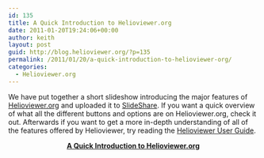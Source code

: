 ```yaml
---
id: 135
title: A Quick Introduction to Helioviewer.org
date: 2011-01-20T19:24:06+00:00
author: keith
layout: post
guid: http://blog.helioviewer.org/?p=135
permalink: /2011/01/20/a-quick-introduction-to-helioviewer-org/
categories:
  - Helioviewer.org
---
```

We have put together a short slideshow introducing the major features of [Helioviewer.org](http://helioviewer.org) and uploaded it to [SlideShare](http://www.slideshare.net/helioviewer/2011-0120-aquickintroductiontohelioviewerorg). If you want a quick overview of what all the different buttons and options are on Helioviewer.org, check it out. Afterwards if you want to get a more in-depth understanding of all of the features offered by Helioviewer, try reading the [Helioviewer User Guide](http://helioviewer.org/wiki/Helioviewer.org_User_Guide).

<div id="__ss_6641828" style="width: 425px; text-align: center; margin-left:auto; margin-right:auto;">
  <strong style="display: block; margin: 12px 0 4px;"><a title="A Quick Introduction to Helioviewer.org" href="http://www.slideshare.net/helioviewer/2011-0120-aquickintroductiontohelioviewerorg">A Quick Introduction to Helioviewer.org</a></strong>
</div>

